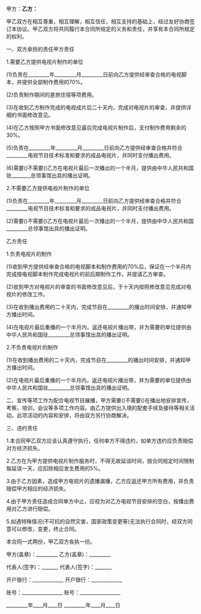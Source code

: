
 


甲方：__________________乙方：__________________


甲乙双方在相互尊重，相互理解，相互信任，相互支持的基础上，经过友好协商签订本协议。甲乙双方将共同履行本合同所规定的义务和责任，并享有本合同所规定的权利。


一、双方承担的责任甲方责任


1.需要乙方提供电视片制作的单位


(1)负责在_________年_________月_________日前向乙方提供经审查合格的电视脚本，并提供全部制作费用的70%。


(2)负责制作期间的差旅住宿等项费用。


(3)在收到乙方制作完成的电视成片后二十天内，完成对电视片的审查，并提供详细的书面修改意见。


(4)在乙方按照甲方书面修改意见最后完成电视片制作后，支付制作费用剩余的30%。


(5)负责在_________年_________月_________日前向乙方提供经审查合格并符合_________电视节目技术标准和要求的成品电视片，并同时支付播出费用。


(6)需要()不需要()乙方在电视片最后一次播出的一个半月，提供由中华人民共和国驻________总领事馆出具的播出证明。


2.不需要乙方提供电视片制作的单位


(1)负责在_________年_________月_________日前向乙方提供经审查合格并符合_________电视节目技术标准和要求的成品电视片，并同时支付播出费用。


(2)需要()不需要()乙方在电视片最后一次播出的一个半月，提供由中华人民共和国_________总领事馆出具的播出证明。


乙方责任


1.负责电视片的制作


(1)收到甲方提供经审查合格的电视脚本和制作费用的70%后，保证在一个半月内完成按电视脚本制作完成电视片的前后期制作工作，并提请乙方审查。


(2)收到甲方对电视片的审查的书面修改意见后，于十天内按照修改意见完成对电视片的修改工作。


(3)在收到播出费用的二十天内，完成节目在_________的播出时间安排，并通知甲方播出时间。


(4)在电视片最后重播的一个半月内，返还电视片播出带，并为需要的单位提供由中华人民共和国驻_________总领事馆出具的播出证明。


2.不负责电视片的制作


(1)在收到播出费用的二十天内，完成节目在_________的播出时间安排，并通知甲方播出时间。


(2)在电视片最后重播的一个半月内，返还电视片播出带，并为需要的单位提供由中华人民共和国驻_________总领事馆出具的播出证明。


二、宣传等项工作为配合电视节目展播，甲方需要()不需要()在播出地安排宣传，考察，培训，会议等多项工作内容。由乙方提供出入境的配套手续及接待等相关活动。此项活动的内容和安排，将由双方另行协商解决。


三、违约责任


1.本合同甲乙双方应该认真遵守执行，任何单方不得违约，如单方违约应负责赔偿对方经济损失。


2.乙方在为甲方提供电视片制作服务时，不得无故延误时间，按合同规定时间限制每延误一天，应扣除相应发生费用的5%。


3.由于乙方因素，造成甲方电视片的遗播漏播，乙方应返还甲方所有费用，并负责赔偿甲方相应的经济损失。


4.由于甲方责任造成合同单方中止，应视为对乙方电视节目安排的空白，按播出费用对乙方进行赔偿。


5.如遇特殊情况(不可抗的自然灾害，国家政策变更等)无法执行合同时，经双方同意可以修改，变更，终止合同。


本合同一式两份，甲乙双方各执一份。


甲方(盖章)：_________                          乙方(盖章)：_________


代表人(签字)：_______                          代表人(签字)：_______


开户银行：_____________                        开户银行：_____________


账号：_________________                        账号：_________________


_________年____月____日                         _________年____月____日




 


 

 
 
 
 
 
  


  
 

  


  


  
 
 
 
 

